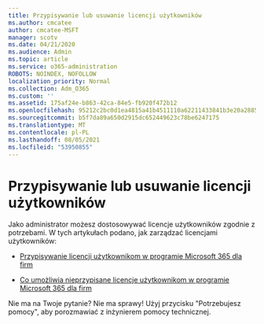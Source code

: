 ```yaml
---
title: Przypisywanie lub usuwanie licencji użytkowników
ms.author: cmcatee
author: cmcatee-MSFT
manager: scotv
ms.date: 04/21/2020
ms.audience: Admin
ms.topic: article
ms.service: o365-administration
ROBOTS: NOINDEX, NOFOLLOW
localization_priority: Normal
ms.collection: Adm_O365
ms.custom: ''
ms.assetid: 175af24e-b863-42ca-84e5-fb920f472b12
ms.openlocfilehash: 95212c2bc0d1ea4815a41b4511110a62211433841b3e20a28856773a3d42884d
ms.sourcegitcommit: b5f7da89a650d2915dc652449623c78be6247175
ms.translationtype: MT
ms.contentlocale: pl-PL
ms.lasthandoff: 08/05/2021
ms.locfileid: "53950855"
---
```

# <a name="assign-or-remove-user-licenses"></a>Przypisywanie lub usuwanie licencji użytkowników

Jako administrator możesz dostosowywać licencje użytkowników zgodnie z potrzebami. W tych artykułach podano, jak zarządzać licencjami użytkowników:
  
- [Przypisywanie licencji użytkownikom w programie Microsoft 365 dla firm](https://docs.microsoft.com/azure/active-directory/fundamentals/license-users-groups?context=azure/active-directory/users-groups-roles/context/ugr-context)

- [Co umożliwia nieprzypisane licencje użytkownikom w programie Microsoft 365 dla firm](https://docs.microsoft.com/azure/active-directory/fundamentals/license-users-groups?context=azure/active-directory/users-groups-roles/context/ugr-context#remove-a-license)

Nie ma na Twoje pytanie? Nie ma sprawy! Użyj przycisku "Potrzebujesz pomocy", aby porozmawiać z inżynierem pomocy technicznej.